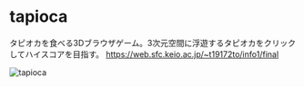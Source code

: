 # tapioca
タピオカを食べる3Dブラウザゲーム。3次元空間に浮遊するタピオカをクリックしてハイスコアを目指す。
https://web.sfc.keio.ac.jp/~t19172to/info1/final

![tapioca](https://user-images.githubusercontent.com/34476697/138211961-1a4ada44-aa7f-4f4b-88f0-958b5a527bf9.png)
